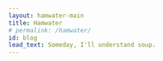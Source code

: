 ```yaml
---
layout: hamwater-main
title: Hamwater
# permalink: /hamwater/
id: blog
lead_text: Someday, I'll understand soup. 
---
```

